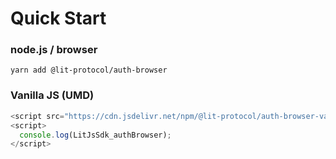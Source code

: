 # Quick Start

### node.js / browser

```
yarn add @lit-protocol/auth-browser
```

### Vanilla JS (UMD)

```js
<script src="https://cdn.jsdelivr.net/npm/@lit-protocol/auth-browser-vanilla/auth-browser.js"></script>
<script>
  console.log(LitJsSdk_authBrowser);
</script>
```